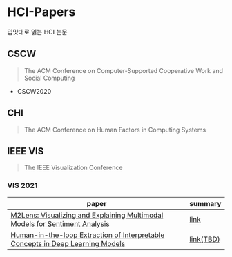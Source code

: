 # HCI-Papers

입맛대로 읽는 HCI 논문

## CSCW

> The ACM Conference on Computer-Supported Cooperative Work and Social Computing

- CSCW2020

## CHI

> The ACM Conference on Human Factors in Computing Systems 

## IEEE VIS

> The IEEE Visualization Conference

### VIS 2021

|paper|summary|
|-|-|
|[M2Lens: Visualizing and Explaining Multimodal Models for Sentiment Analysis](https://arxiv.org/pdf/2107.08264.pdf)|[link](/VIS2021/m2lens.md)|
|[Human-in-the-loop Extraction of Interpretable Concepts in Deep Learning Models](https://arxiv.org/pdf/2108.03738.pdf)|[link(TBD)](/VIS2021/conceptExtract.md)|
